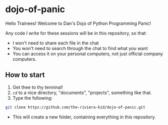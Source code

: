 # dojo-of-panic
Hello Trainees! Welcome to Dan's Dojo of Python Programming Panic!

Any code I write for these sessions will be in this repository, so that:
* I won't need to share each file in the chat
* You won't need to search through the chat to find what you want
* You can access it on your personal computers, not just official company computers.

## How to start

1. Get thee to thy terminal! 
2. `cd` to a nice directory, "documents", "projects", something like that.
3. Type the following:
```bash
git clone https://github.com/the-riviera-kid/dojo-of-panic.git
```
  * This will create a new folder, containing everything in this repository.
